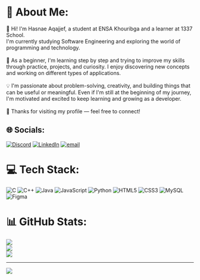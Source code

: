 # 💫 About Me:
👋 Hi! I'm Hasnae Aqajjef, a student at ENSA Khouribga and a learner at 1337 School.<br>I'm currently studying Software Engineering and exploring the world of programming and technology.<br><br>🌱 As a beginner, I'm learning step by step and trying to improve my skills through practice, projects, and curiosity. I enjoy discovering new concepts and working on different types of applications.<br><br>💡 I'm passionate about problem-solving, creativity, and building things that can be useful or meaningful. Even if I'm still at the beginning of my journey, I'm motivated and excited to keep learning and growing as a developer.<br><br>🚀 Thanks for visiting my profile — feel free to connect!


## 🌐 Socials:
[![Discord](https://discord.com/channels/@me/1299409377559576637)](https://discord.gg/hasnaehn) [![LinkedIn](https://img.shields.io/badge/LinkedIn-%230077B5.svg?logo=linkedin&logoColor=white)](https://www.linkedin.com/in/hasnae-aqajjef-3996022a0/) [![email](https://img.shields.io/badge/Email-D14836?logo=gmail&logoColor=white)](mailto:hasnaeaqajjef@gmail.com) 

# 💻 Tech Stack:
![C](https://img.shields.io/badge/c-%2300599C.svg?style=for-the-badge&logo=c&logoColor=white) ![C++](https://img.shields.io/badge/c++-%2300599C.svg?style=for-the-badge&logo=c%2B%2B&logoColor=white) ![Java](https://img.shields.io/badge/java-%23ED8B00.svg?style=for-the-badge&logo=openjdk&logoColor=white) ![JavaScript](https://img.shields.io/badge/javascript-%23323330.svg?style=for-the-badge&logo=javascript&logoColor=%23F7DF1E) ![Python](https://img.shields.io/badge/python-3670A0?style=for-the-badge&logo=python&logoColor=ffdd54) ![HTML5](https://img.shields.io/badge/html5-%23E34F26.svg?style=for-the-badge&logo=html5&logoColor=white) ![CSS3](https://img.shields.io/badge/css3-%231572B6.svg?style=for-the-badge&logo=css3&logoColor=white) ![MySQL](https://img.shields.io/badge/mysql-4479A1.svg?style=for-the-badge&logo=mysql&logoColor=white) ![Figma](https://img.shields.io/badge/figma-%23F24E1E.svg?style=for-the-badge&logo=figma&logoColor=white)
# 📊 GitHub Stats:
![](https://github-readme-stats.vercel.app/api?username=hasnaeaqe&theme=dark&hide_border=false&include_all_commits=false&count_private=false)<br/>
![](https://nirzak-streak-stats.vercel.app/?user=hasnaeaqe&theme=dark&hide_border=false)<br/>
![](https://github-readme-stats.vercel.app/api/top-langs/?username=hasnaeaqe&theme=dark&hide_border=false&include_all_commits=false&count_private=false&layout=compact)

---
[![](https://visitcount.itsvg.in/api?id=hasnaeaqe&icon=0&color=0)](https://visitcount.itsvg.in)

<!-- Proudly created with GPRM ( https://gprm.itsvg.in ) -->
